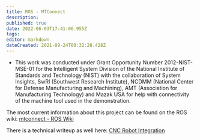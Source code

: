 ```yaml
---
title: ROS - MTConnect
description: 
published: true
date: 2022-06-03T17:41:06.955Z
tags: 
editor: markdown
dateCreated: 2021-09-24T00:32:28.428Z
---
```


  -
    This work was conducted under Grant Opportunity Number
    2012-NIST-MSE-01 for the Intelligent System Division of the National
    Institute of Standards and Technology (NIST) with the collaboration
    of System Insights, SwRI (Southwest Research Institute), NCDMM
    (National Center for Defense Manufacturing and Machining), AMT
    (Association for Manufacturing Technology) and Mazak USA for help
    with connectivity of the machine tool used in the demonstration.

The most current information about this project can be found on the ROS
wiki: [mtconnect - ROS Wiki](http://ros.org/wiki/mtconnect)

There is a technical writeup as well here: [CNC Robot
Integration](https://www.nist.gov/system/files/documents/2019/07/11/nist_ros-i_mtconnect_-_performance_technical_report-end_of_project.pdf)